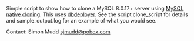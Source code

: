 Simple script to show how to clone a MySQL 8.0.17+ server using [MySQL native cloning](https://dev.mysql.com/doc/refman/8.0/en/clone-plugin.html).
This uses [dbdeployer](https://github.com/datacharmer/dbdeployer).
See the script clone_script for details and sample_output.log
for an example of what you would see.

Contact: Simon Mudd <sjmudd@pobox.com>
